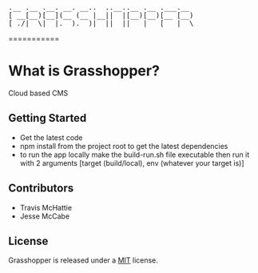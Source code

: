 <pre>
.__ .__ .__. __. __..  ..__..__ .__ .___.__ 
[ __[__)[__](__ (__ |__||  |[__)[__)[__ [__)
[_./|  \|  |.__).__)|  ||__||   |   [___|  \
</pre>
===========

# What is Grasshopper?

Cloud based CMS

## Getting Started

* Get the latest code
* npm install from the project root to get the latest dependencies 
* to run the app locally make the build-run.sh file executable then run it with 2 arguments [target (build/local), env (whatever your target is)]

## Contributors
* Travis McHattie
* Jesse McCabe

## License

Grasshopper is released under a [MIT](http://opensource.org/licenses/mit-license.php) license. 